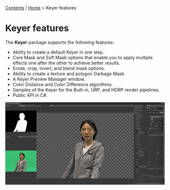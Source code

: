 [Contents](TableOfContents.md) | [Home](index.md) > Keyer features

# Keyer features

The **Keyer** package supports the following features:

- Ability to create a default Keyer in one step.
- Core Mask and Soft Mask options that enable you to apply multiple effects one after the other to achieve better results.
- Erode, crop, invert, and blend mask options.
- Ability to create a texture and polygon Garbage Mask.
- A Keyer Preview Manager window.
- Color Distance and Color Difference algorithms.
- Samples of the Keyer for the Built-in, URP, and HDRP render pipelines.
- Public API in C#.

![keyer](images/keyer2.png)
